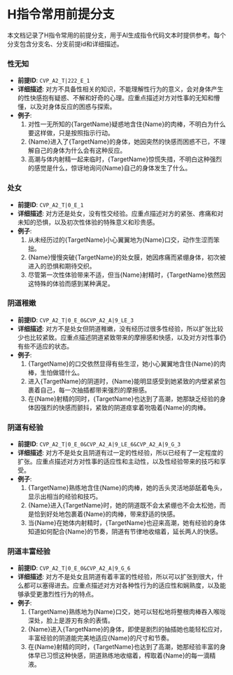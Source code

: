 # H指令常用前提分支

本文档记录了H指令常用的前提分支，用于AI生成指令代码文本时提供参考。每个分支包含分支名、分支前提id和详细描述。

### 性无知
- **前提ID**: `CVP_A2_T|222_E_1`
- **详细描述**: 对方不具备性相关的知识，不能理解性行为的意义，会对身体产生的性快感抱有疑惑、不解和好奇的心理。应重点描述对方对性事的无知和懵懂，以及对身体反应的困惑与探索。
- **例子**:
  1. 对性一无所知的{TargetName}疑惑地含住{Name}的肉棒，不明白为什么要这样做，只是按照指示行动。
  2. {Name}进入了{TargetName}的身体，她因突然的快感而困惑不已，不理解自己的身体为什么会有这种反应。
  3. 高潮与体内射精一起来临时，{TargetName}惊慌失措，不明白这种强烈的感觉是什么，惊讶地询问{Name}自己的身体发生了什么。

### 处女
- **前提ID**: `CVP_A2_T|0_E_1`
- **详细描述**: 对方还是处女，没有性交经验。应重点描述对方的紧张、疼痛和对未知的恐惧，以及初次性体验的特殊意义和珍贵感。
- **例子**:
  1. 从未经历过的{TargetName}小心翼翼地为{Name}口交，动作生涩而笨拙。
  2. {Name}慢慢突破{TargetName}的处女膜，她因疼痛而紧绷身体，初次被进入的恐惧和期待交织。
  3. 尽管第一次性体验带来不适，但当{Name}射精时，{TargetName}依然因这特殊的体验而感到某种满足。

### 阴道稚嫩
- **前提ID**: `CVP_A2_T|0_E_0&CVP_A2_A|9_LE_3`
- **详细描述**: 对方不是处女但阴道稚嫩，没有经历过很多性经验，所以扩张比较少也比较紧致。应重点描述阴道紧致带来的摩擦感和快感，以及对方对性事仍有些不适应的状态。
- **例子**:
  1. {TargetName}的口交依然显得有些生涩，她小心翼翼地含住{Name}的肉棒，生怕做错什么。
  2. 进入{TargetName}的阴道时，{Name}能明显感受到她紧致的内壁紧紧包裹着自己，每一次抽插都带来强烈的摩擦感。
  3. 在{Name}射精的同时，{TargetName}也达到了高潮，她那缺乏经验的身体因强烈的快感而颤抖，紧致的阴道痉挛着吮吸着{Name}的肉棒。

### 阴道有经验
- **前提ID**: `CVP_A2_T|0_E_0&CVP_A2_A|9_LE_6&CVP_A2_A|9_G_3`
- **详细描述**: 对方不是处女且阴道有过一定的性经验，所以已经有了一定程度的扩张。应重点描述对方对性事的适应性和主动性，以及性经验带来的技巧和享受。
- **例子**:
  1. {TargetName}熟练地含住{Name}的肉棒，她的舌头灵活地舔舐着龟头，显示出相当的经验和技巧。
  2. {Name}进入{TargetName}时，她的阴道既不会太紧绷也不会太松弛，而是恰到好处地包裹着{Name}的肉棒，带来舒适的快感。
  3. 当{Name}在她体内射精时，{TargetName}也迎来高潮，她有经验的身体知道如何配合{Name}的节奏，阴道有节律地收缩着，延长两人的快感。

### 阴道丰富经验
- **前提ID**: `CVP_A2_T|0_E_0&CVP_A2_A|9_G_6`
- **详细描述**: 对方不是处女且阴道有着丰富的性经验，所以可以扩张到很大，什么都可以塞得进去。应重点描述对方对各种性行为的适应性和娴熟度，以及能够承受更激烈性行为的特点。
- **例子**:
  1. {TargetName}熟练地为{Name}口交，她可以轻松地将整根肉棒吞入喉咙深处，脸上是游刃有余的表情。
  2. {Name}进入{TargetName}的身体，即使是剧烈的抽插她也能轻松应对，丰富经验的阴道能完美地适应{Name}的尺寸和节奏。
  3. 在{Name}射精的同时，{TargetName}也达到了高潮，她那经验丰富的身体早已习惯这种快感，阴道熟练地收缩着，榨取着{Name}的每一滴精液。
